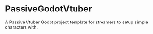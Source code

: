 # PassiveGodotVtuber
 A Passive Vtuber Godot project template for streamers to setup simple characters with.
